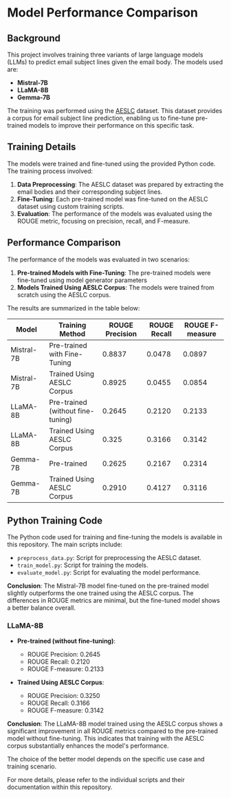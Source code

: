 # Model Performance Comparison

## Background

This project involves training three variants of large language models (LLMs) to predict email subject lines given the email body. The models used are:

- **Mistral-7B**
- **LLaMA-8B**
- **Gemma-7B**

The training was performed using the [AESLC](https://github.com/ryanzhumich/AESLC) dataset. This dataset provides a corpus for email subject line prediction, enabling us to fine-tune pre-trained models to improve their performance on this specific task.

## Training Details

The models were trained and fine-tuned using the provided Python code. The training process involved:

1. **Data Preprocessing**: The AESLC dataset was prepared by extracting the email bodies and their corresponding subject lines.
2. **Fine-Tuning**: Each pre-trained model was fine-tuned on the AESLC dataset using custom training scripts.
3. **Evaluation**: The performance of the models was evaluated using the ROUGE metric, focusing on precision, recall, and F-measure.

## Performance Comparison

The performance of the models was evaluated in two scenarios:
1. **Pre-trained Models with Fine-Tuning**: The pre-trained models were fine-tuned using model generator parameters
2. **Models Trained Using AESLC Corpus**: The models were trained from scratch using the AESLC corpus.

The results are summarized in the table below:

| Model      | Training Method                  | ROUGE Precision | ROUGE Recall | ROUGE F-measure |
|------------|----------------------------------|-----------------|--------------|-----------------|
| Mistral-7B | Pre-trained with Fine-Tuning     | 0.8837          | 0.0478       | 0.0897          |
| Mistral-7B | Trained Using AESLC Corpus       | 0.8925          | 0.0455       | 0.0854          |
| LLaMA-8B   | Pre-trained (without fine-tuning)| 0.2645          | 0.2120       | 0.2133          |
| LLaMA-8B   | Trained Using AESLC Corpus       | 0.325           | 0.3166       | 0.3142          |
| Gemma-7B   | Pre-trained                      | 0.2625          | 0.2167       | 0.2314          |
| Gemma-7B   | Trained Using AESLC Corpus       | 0.2910          | 0.4127       | 0.3116          |


## Python Training Code

The Python code used for training and fine-tuning the models is available in this repository. The main scripts include:

- `preprocess_data.py`: Script for preprocessing the AESLC dataset.
- `train_model.py`: Script for training the models.
- `evaluate_model.py`: Script for evaluating the model performance.


**Conclusion**: 
The Mistral-7B model fine-tuned on the pre-trained model slightly outperforms the one trained using the AESLC corpus. The differences in ROUGE metrics are minimal, but the fine-tuned model shows a better balance overall.

### LLaMA-8B

- **Pre-trained (without fine-tuning)**:
  - ROUGE Precision: 0.2645
  - ROUGE Recall: 0.2120
  - ROUGE F-measure: 0.2133

- **Trained Using AESLC Corpus**:
  - ROUGE Precision: 0.3250
  - ROUGE Recall: 0.3166
  - ROUGE F-measure: 0.3142

**Conclusion**: 
The LLaMA-8B model trained using the AESLC corpus shows a significant improvement in all ROUGE metrics compared to the pre-trained model without fine-tuning. This indicates that training with the AESLC corpus substantially enhances the model's performance.


The choice of the better model depends on the specific use case and training scenario.

For more details, please refer to the individual scripts and their documentation within this repository.

